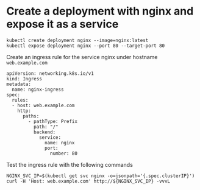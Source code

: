 # Create a deployment with nginx and expose it as a service

```lang=shell
kubectl create deployment nginx --image=nginx:latest
kubectl expose deployment nginx --port 80 --target-port 80
```

Create an ingress rule for the service nginx under hostname `web.example.com`

```lang=yaml
apiVersion: networking.k8s.io/v1
kind: Ingress
metadata:
  name: nginx-ingress
spec:
  rules:
  - host: web.example.com
    http:
      paths:
        - pathType: Prefix
          path: "/"
          backend:
            service:
              name: nginx
              port:
                number: 80
```

Test the ingress rule with the following commands

```lang=shell
NGINX_SVC_IP=$(kubectl get svc nginx -o=jsonpath='{.spec.clusterIP}')
curl -H 'Host: web.example.com' http://${NGINX_SVC_IP} -vvvL
```
